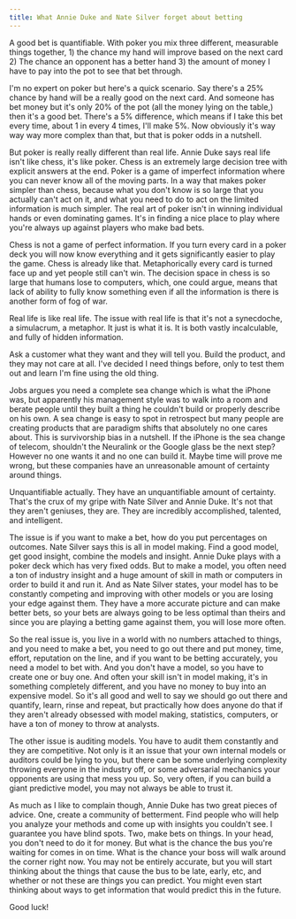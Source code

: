 ```yaml
---
title: What Annie Duke and Nate Silver forget about betting
---
```

A good bet is quantifiable. With poker you mix three different, measurable things together, 1) the chance my hand will improve based on the next card 2) The chance an opponent has a better hand 3) the amount of money I have to pay into the pot to see that bet through.

I'm no expert on poker but here's a quick scenario. Say there's a 25% chance by hand will be a really good on the next card. And someone has bet money but it's only 20% of the pot (all the money lying on the table,) then it's a good bet. There's a 5% difference, which means if I take this bet every time, about 1 in every 4 times, I'll make 5%. Now obviously it's way way way more complex than that, but that is poker odds in a nutshell.

But poker is really really different than real life. Annie Duke says real life isn't like chess, it's like poker. Chess is an extremely large decision tree with explicit answers at the end. Poker is a game of imperfect information where you can never know all of the moving parts. In a way that makes poker simpler than chess, because what you don't know is so large that you actually can't act on it, and what you need to do to act on the limited information is much simpler. The real art of poker isn't in winning individual hands or even dominating games. It's in finding a nice place to play where you're always up against players who make bad bets.

Chess is not a game of perfect information. If you turn every card in a poker deck you will now know everything and it gets significantly easier to play the game. Chess is already like that. Metaphorically every card is turned face up and yet people still can't win. The decision space in chess is so large that humans lose to computers, which, one could argue, means that lack of ability to fully know something even if all the information is there is another form of fog of war.

Real life is like real life. The issue with real life is that it's not a synecdoche, a simulacrum, a metaphor. It just is what it is. It is both vastly incalculable, and fully of hidden information.

Ask a customer what they want and they will tell you. Build the product, and they may not care at all. I've decided I need things before, only to test them out and learn I'm fine using the old thing.

Jobs argues you need a complete sea change which is what the iPhone was, but apparently his management style was to walk into a room and berate people until they built a thing he couldn't build or properly describe on his own. A sea change is easy to spot in retrospect but many people are creating products that are paradigm shifts that absolutely no one cares about. This is survivorship bias in a nutshell. If the iPhone is the sea change of telecom, shouldn't the Neuralink or the Google glass be the next step? However no one wants it and no one can build it. Maybe time will prove me wrong, but these companies have an unreasonable amount of certainty around things.

Unquantifiable actually. They have an unquantifiable amount of certainty. That's the crux of my gripe with Nate Silver and Annie Duke. It's not that they aren't geniuses, they are. They are incredibly accomplished, talented, and intelligent.

The issue is if you want to make a bet, how do you put percentages on outcomes. Nate Silver says this is all in model making. Find a good model, get good insight, combine the models and insight. Annie Duke plays with a poker deck which has very fixed odds. But to make a model, you often need a ton of industry insight and a huge amount of skill in math or computers in order to build it and run it. And as Nate Silver states, your model has to be constantly competing and improving with other models or you are losing your edge against them. They have a more accurate picture and can make better bets, so your bets are always going to be less optimal than theirs and since you are playing a betting game against them, you will lose more often.

So the real issue is, you live in a world with no numbers attached to things, and you need to make a bet, you need to go out there and put money, time, effort, reputation on the line, and if you want to be betting accurately, you need a model to bet with. And you don't have a model, so you have to create one or buy one. And often your skill isn't in model making, it's in something completely different, and you have no money to buy into an expensive model. So it's all good and well to say we should go out there and quantify, learn, rinse and repeat, but practically how does anyone do that if they aren't already obsessed with model making, statistics, computers, or have a ton of money to throw at analysts.

The other issue is auditing models. You have to audit them constantly and they are competitive. Not only is it an issue that your own internal models or auditors could be lying to you, but there can be some underlying complexity throwing everyone in the industry off, or some adversarial mechanics your opponents are using that mess you up. So, very often, if you can build a giant predictive model, you may not always be able to trust it.

As much as I like to complain though, Annie Duke has two great pieces of advice. One, create a community of betterment. Find people who will help you analyze your methods and come up with insights you couldn't see. I guarantee you have blind spots. Two, make bets on things. In your head, you don't need to do it for money. But what is the chance the bus you're waiting for comes in on time. What is the chance your boss will walk around the corner right now. You may not be entirely accurate, but you will start thinking about the things that cause the bus to be late, early, etc, and whether or not these are things you can predict. You might even start thinking about ways to get information that would predict this in the future.

Good luck!